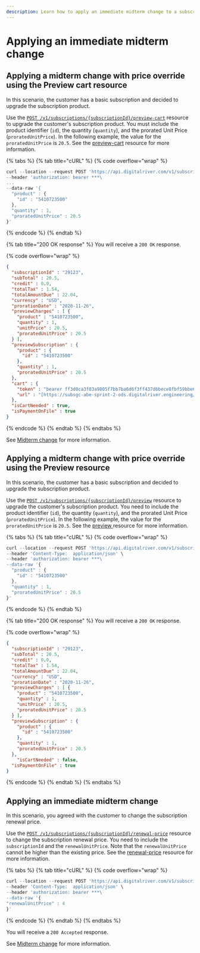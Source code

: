 ```yaml
---
description: Learn how to apply an immediate midterm change to a subscription.
---
```


# Applying an immediate midterm change

## Applying a midterm change with price override using the Preview cart resource <a href="#apply-a-unit-prorated-price-using-the-preview-cart-resource" id="apply-a-unit-prorated-price-using-the-preview-cart-resource"></a>

In this scenario, the customer has a basic subscription and decided to upgrade the subscription product.&#x20;

Use the [`POST /v1/subscriptions/{subscriptionId}/preview-cart`](https://www.digitalriver.com/docs/commerce-admin-api/#tag/Immediate-Midterm-Change/operation/previewCartSubscription) resource to upgrade the customer's subscription product. You must include the product identifier (`id`), the quantity (`quantity`), and the prorated Unit Price (`proratedUnitPrice`). In the following example, the value for the `proratedUnitPrice` is `20.5`.  See the [preview-cart](../../general-resources/admin-apis-reference/subscriptions/#preview-cart-resource) resource for more information.

{% tabs %}
{% tab title="cURL" %}
{% code overflow="wrap" %}
```javascript
curl --location --request POST 'https://api.digitalriver.com/v1/subscriptions/{subscriptionId}/preview-cart' \
--header 'authorization: bearer ***\
...
--data-raw '{
  "product" : {
    "id" : "5410723500"
  },
  "quantity" : 1,
  "proratedUnitPrice" : 20.5
}'
```
{% endcode %}
{% endtab %}

{% tab title="200 OK response" %}
You will receive a `200 OK` response.

{% code overflow="wrap" %}
```json
{
  "subscriptionId" : "29123",
  "subTotal" : 20.5,
  "credit" : 0.0,
  "totalTax" : 1.54,
  "totalAmountDue" : 22.04,
  "currency" : "USD",
  "prorationDate" : "2020-11-26",
  "previewCharges" : [ {
    "product" : "5410723500",
    "quantity" : 1,
    "unitPrice" : 20.5,
    "proratedUnitPrice" : 20.5
  } ],
  "previewSubscription" : {
    "product" : {
      "id" : "5410723500"
    },
    "quantity" : 1,
    "proratedUnitPrice" : 20.5
  },
  "cart" : {
    "token" : "bearer ff3d0ca3f03a9805f7bb7ba6d6f3ff437d6bece8fbf59bbe6041ba51520d6e135200848bdb30735576b68113ec68da16fba1379afb620d4d9a7240f50178191dd98fdd9bc7f5562d4a1fe30922798cd6616a3e0eef029b1f9d594bc8381ebace1b8cf24d2cee7a0a",
    "url" : "[https://subsgc-abe-sprint-2-ods.digitalriver.engineering/store?Action=DisplayHGOP2LandingPage&Locale=en_US&SiteID=sub2test&Token=cXYfXElGUklJQEBfT0ZUTFVGWlVJW11IJbQA&session=C629A67BACB2B8E4CD297DFBCC96A0B24E36D4E70B6C6B646C065A28D8C0AB7B27A01188AD4D093E99A0B8CF2A7A90EC3ECBAEC46E56A5BFAB6C29D2B248DAB2CA9093DA7085A931243E1C5C6C865F24009BE7A5BAF2930FF725F9FBDDE93573E12F891EB4A0EF73]"
  },
  "isCartNeeded" : true,
  "isPaymentOnFile" : true
}
```
{% endcode %}
{% endtab %}
{% endtabs %}

See [Midterm change](../../general-resources/admin-apis-reference/subscriptions/midterm-change.md) for more information.

## Applying a midterm change with price override using the Preview resource <a href="#apply-a-unit-prorated-price-using-the-preview-resource" id="apply-a-unit-prorated-price-using-the-preview-resource"></a>

In this scenario, the customer has a basic subscription and decided to upgrade the subscription product.&#x20;

Use the  [`POST /v1/subscriptions/{subscriptionId}/preview`](https://www.digitalriver.com/docs/commerce-admin-api/#tag/Immediate-Midterm-Change/operation/previewSubscription) resource to upgrade the customer's subscription product. You need to include the product identifier (`id`), the quantity (`quantity`), and the prorated Unit Price (`proratedUnitPrice`). In the following example, the value for the `proratedUnitPrice` is `20.5`. See the [preview ](../../general-resources/admin-apis-reference/subscriptions/#preview-resource)resource for more information.

{% tabs %}
{% tab title="cURL" %}
{% code overflow="wrap" %}
```javascript
curl --location --request POST 'https://api.digitalriver.com/v1/subscriptions/{subscriptionId}/preview' \
--header 'Content-Type:  application/json' \
--header 'authorization: bearer ***\
--data-raw '{    
  "product" : {
    "id" : "5410723500"
  },
  "quantity" : 1,
  "proratedUnitPrice" : 20.5
}'
```
{% endcode %}
{% endtab %}

{% tab title="200 OK response" %}
You will receive a `200 OK` response.

{% code overflow="wrap" %}
```json
{
  "subscriptionId" : "29123",
  "subTotal" : 20.5,
  "credit" : 0.0,
  "totalTax" : 1.54,
  "totalAmountDue" : 22.04,
  "currency" : "USD",
  "prorationDate" : "2020-11-26",
  "previewCharges" : [ {
    "product" : "5410723500",
    "quantity" : 1,
    "unitPrice" : 20.5,
    "proratedUnitPrice" : 20.5
  } ],
  "previewSubscription" : {
    "product" : {
      "id" : "5410723500"
    },
    "quantity" : 1,
    "proratedUnitPrice" : 20.5
  },
    "isCartNeeded" : false,
  "isPaymentOnFile" : true
}
```
{% endcode %}
{% endtab %}
{% endtabs %}

## Applying an immediate midterm change

In this scenario, you agreed with the customer to change the subscription renewal price.

Use the [`POST /v1/subscriptions/{subscriptionId}/renewal-price`](https://www.digitalriver.com/docs/commerce-admin-api/#tag/Subscription-Renewal/operation/changeSubscriptionRenewalPrice) resource to change the subscription renewal price. You need to include the `subscriptionId` and the `renewalUnitPrice`. Note that the `renewalUnitPrice` cannot be higher than the existing price. See the [renewal-price](../../general-resources/admin-apis-reference/subscriptions/#renewal-price-source) resource for more information.

{% tabs %}
{% tab title="cURL" %}
{% code overflow="wrap" %}
```javascript
curl --location --request POST 'https://api.digitalriver.com/v1/subscriptions/{subscriptionId}/renewal-price' \
--header 'Content-Type:  application/json' \
--header 'authorization: bearer ***\
--data-raw '{    
"renewalUnitPrice" : 4
}'
```
{% endcode %}
{% endtab %}
{% endtabs %}

You will receive a `200 Accepted` response.

See [Midterm change](../../general-resources/admin-apis-reference/subscriptions/midterm-change.md) for more information.
